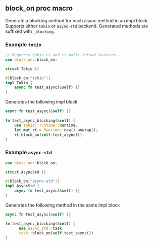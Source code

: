 ## block_on proc macro

 Generate a blocking method for each async method in an impl block. Supports either `tokio` or `async-std` backend.
 Generated methods are suffixed with `_blocking`.

 ### Example `tokio`
 ```rust
 // Requires tokio rt and rt-multi-thread features
 use block_on::block_on;

 struct Tokio {}

 #[block_on("tokio")]
 impl Tokio {
     async fn test_async(&self) {}        
 }
 ```

 Generates the following impl block
 ```rust
 async fn test_async(&self) {}
         
 fn test_async_blocking(&self) {
     use tokio::runtime::Runtime;
     let mut rt = Runtime::new().unwrap();
     rt.block_on(self.test_async())
 }
 ```

 ### Example `async-std`
 ```rust
 use block_on::block_on;

 struct AsyncStd {}

 #[block_on("async-std")]
 impl AsyncStd {
     async fn test_async(&self) {}        
 }
 ```

 Generates the following method in the same impl block
 ```rust
 async fn test_async(&self) {}        

 fn test_async_blocking(&self) {
       use async_std::task;
       task::block_on(self.test_async())
 }
 ```
